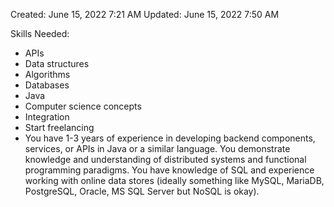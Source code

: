 Created: June 15, 2022 7:21 AM
Updated: June 15, 2022 7:50 AM

Skills Needed:

- APIs
- Data structures
- Algorithms
- Databases
- Java
- Computer science concepts
- Integration
- Start freelancing
- You have 1-3 years of experience in developing backend components, services, or APIs in Java or a similar language. You demonstrate knowledge and understanding of distributed systems and functional programming paradigms. You have knowledge of SQL and experience working with online data stores (ideally something like MySQL, MariaDB, PostgreSQL, Oracle, MS SQL Server but NoSQL is okay).